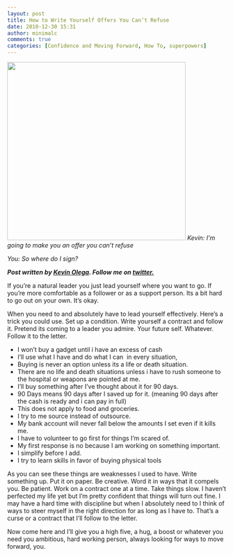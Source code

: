 ```yaml
---
layout: post
title: How to Write Yourself Offers You Can’t Refuse
date: 2010-12-30 15:31
author: minimalc
comments: true
categories: [Confidence and Moving Forward, How To, superpowers]
---
```

<img src="http://lh5.ggpht.com/_IqEwWeym1HA/TQhafGqsNaI/AAAAAAAAAj4/DtlCVYuDlBE/s800/Wid%20RED.jpg" alt="" width="410" />
<em>Kevin: I’m going to make you an offer you can’t refuse</em>

<em>You: So where do I sign?</em>

<em><em><strong>Post written by </strong><a href="http://minimalchanges.com/blog/about"><strong>Kevin Olega</strong></a><strong>. Follow me on </strong><a href="http://twitter.com/kevinolega"><strong>twitter.</strong></a></em></em>

If you’re a natural leader you just lead yourself where you want to go. If you’re more comfortable as a follower or as a support person. Its a bit hard to go out on your own. It’s okay.

When you need to and absolutely have to lead yourself effectively. Here’s a trick you could use. Set up a condition. Write yourself a contract and follow it. Pretend its coming to a leader you admire. Your future self. Whatever. Follow it to the letter.
<ul>
	<li>I won’t buy a gadget until i have an excess of cash</li>
	<li>I’ll use what I have and do what I can  in every situation,</li>
	<li>Buying is never an option unless its a life or death situation.</li>
	<li>There are no life and death situations unless i have to rush someone to the hospital or weapons are pointed at me.</li>
	<li>I’ll buy something after I’ve thought about it for 90 days.</li>
	<li>90 Days means 90 days after I saved up for it. (meaning 90 days after the cash is ready and i can pay in full)</li>
	<li>This does not apply to food and groceries.</li>
	<li>I try to me source instead of outsource.</li>
	<li>My bank account will never fall below the amounts I set even if it kills me.</li>
	<li>I have to volunteer to go first for things I’m scared of.</li>
	<li>My first response is no because I am working on something important.</li>
	<li>I simplify before I add.</li>
	<li>I try to learn skills in favor of buying physical tools</li>
</ul>
As you can see these things are weaknesses I used to have. Write something up. Put it on paper. Be creative. Word it in ways that it compels you. Be patient. Work on a contract one at a time. Take things slow. I haven’t perfected my life yet but I’m pretty confident that things will turn out fine. I may have a hard time with discipline but when I absolutely need to I think of ways to steer myself in the right direction for as long as I have to. That’s a curse or a contract that I’ll follow to the letter.

Now come here and I’ll give you a high five, a hug, a boost or whatever you need you ambitious, hard working person, always looking for ways to move forward, you.
